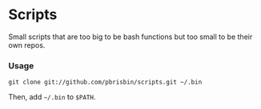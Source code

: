 # Scripts

Small scripts that are too big to be bash functions but too small to be 
their own repos.

### Usage

    git clone git://github.com/pbrisbin/scripts.git ~/.bin

Then, add `~/.bin` to `$PATH`.
